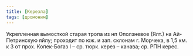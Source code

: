 ```yaml
---
title: [Керезла]
tags: [дромоним]
---
```


Укрепленная вымосткой старая тропа из нп Оползневое (Ялт.) на Ай-Петринскую
яйлу; проходит по юж. и зап. склонам г. Морчека, в 1,5 км. к З от прох.
Копек-Богаз I – ср. тюрк. керез – канава; ср. РПН керес.
